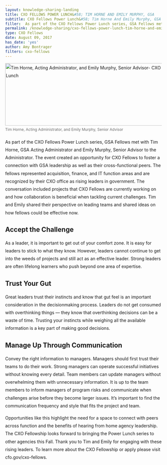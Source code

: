 ```yaml
---
layout: knowledge-sharing-landing
title: CXO FELLOWS POWER LUNCH&#58; TIM HORNE AND EMILY MURPHY, GSA
subtitle: CXO Fellows Power Lunch&#58; Tim Horne And Emily Murphy, GSA
filler:  As part of the CXO Fellows Power Lunch series, GSA Fellows met with Tim Horne, GSA Acting Administrator and Emily Murphy, Senior Advisor to the Administrator.
permalink: /knowledge-sharing/cxo-fellows-power-lunch-tim-horne-and-emily-murphy-gsa/
type: CXO Fellows
date: August 09, 2017
has_date: 'yes'
author: Amy Bontrager
filters: cxo-fellows
---
```


<div style="line-height: 1.8em;margin-bottom: 80px; display: block;">
			<figure aria-describedby="caption-attachment-3206" style="width: 600px; margin-left: auto;margin-right: auto; margin-bottom: 15px; max-width: 100%;"><img style="vertical-align: middle;" src="{{ site.baseurl }}/wp-content/uploads/2017/08/CXO-GSA-Power-Lunch.png" alt="Tim Horne, Acting Administrator, and Emily Murphy, Senior Advisor- CXO GSA Power Lunch" width="600" height="200" sizes="(max-width: 600px) 100vw, 600px"><figcaption  style="font-size: 12px; color: #6B6B6B;">Tim Horne, Acting Administrator, and Emily Murphy, Senior Advisor</figcaption></figure>
<p><span style="font-weight: 400;">As part of the CXO Fellows Power Lunch series, GSA Fellows met with Tim Horne, GSA Acting Administrator and Emily Murphy, Senior Advisor to the Administrator. The event created an opportunity for CXO Fellows to foster a connection with GSA leadership as well as their cross-functional peers. The fellows represented acquisition, finance, and IT function areas and are recognized by their CXO office as rising leaders in government. The conversation included projects that CXO Fellows are currently working on and how collaboration is beneficial when tackling current challenges. Tim and Emily shared their perspective on leading teams and shared ideas on how fellows could be effective now.</span></p>
<h2>Accept the Challenge</h2>
<p><span style="font-weight: 400;">As a leader, it is important to get out of your comfort zone. It is easy for leaders to stick to what they know. However, leaders cannot continue to get into the weeds of projects and still act as an effective leader. Strong leaders are often lifelong learners who push beyond one area of expertise.</span></p>
<h2>Trust Your Gut</h2>
<p><span style="font-weight: 400;">Great leaders trust their instincts and know that gut feel is an important consideration in the decisionmaking process. Leaders do not get consumed with overthinking things — they know that overthinking decisions can be a waste of time. Trusting your instincts while weighing all the available information is a key part of making good decisions.</span></p>
<h2>Manage Up Through Communication</h2>
<p><span style="font-weight: 400;">Convey the right information to managers. Managers should first trust their teams to do their work. Strong managers can operate successful initiatives without knowing every detail. Team members can update managers without overwhelming them with unnecessary information. It is up to the team members to inform managers of program risks and communicate when challenges arise before they become larger issues. </span><span style="font-weight: 400;">It’s important to find the communication frequency and style that fits the project and team</span><span style="font-weight: 400;">.</span></p>
<p><span style="font-weight: 400;">Opportunities like this highlight the need for a space to connect with peers across function and the benefits of hearing from home agency leadership. The CXO Fellowship looks forward to bringing the Power Lunch series to other agencies this Fall. Thank you to Tim and Emily for engaging with these rising leaders. To learn more about the CXO Fellowship or apply please visit cfo.gov/cxo-fellows.</span></p>
		</div>
